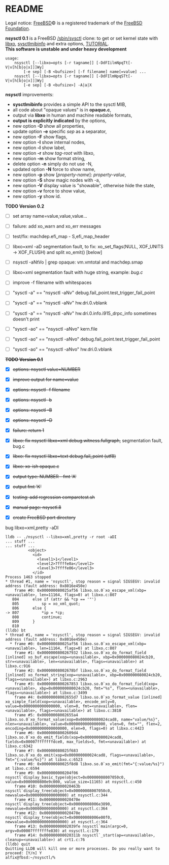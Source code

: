README
======

Legal notice: [FreeBSD](http://www.freebsd.org)&copy; is a registered trademark of the [FreeBSD Foundation](https://www.freebsdfoundation.org).  

**nsysctl 0.1** is a FreeBSD [/sbin/sysctl](https://man.freebsd.org/sysctl/8) 
clone: to get or set kernel state with [libxo](https://wiki.freebsd.org/LibXo), 
[sysctlmibinfo](https://wiki.freebsd.org/AlfonsoSiciliano/sysctlmibinfo) 
and extra options, [TUTORIAL](http://alfix.gitlab.io/bsd/2019/02/19/nsysctl-tutorial.html).  
**This software is unstable and under heavy development**  
```
usage:
	nsysctl [--libxo=opts [-r tagname]] [-DdFIilmNpqTt[-V|v[h[b|o|x]]]Wy]
		[-e sep] [-B <bufsize>] [-f filename] name[=value] ...
	nsysctl [--libxo=opts [-r tagname]] [-DdFIlmNpqSTt[-V|v[h[b|o|x]]]Wy]
		[-e sep] [-B <bufsize>] -A|a|X
```

**nsysctl** improvements: 

 * **sysctlmibinfo** provides a simple API to the sysctl MIB, 
 * all code about "opaque values" is in **opaque.c**, 
 * output via **libxo** in human and machine readable formats,
 * **output is explicitly indicated** by the options,
 * new option **-D** show all properties,
 * update option **-e** specific _sep_ as a separator,
 * new option **-F** show flags,
 * new option **-I** show internal nodes,
 * new option **-l** show label,
 * new option **-r** show _tag-root_ with libxo,
 * new option **-m** show format string,
 * delete option **-n** simply do not use -N,
 * updated option **-N** force to show name,
 * new option **-p** show [_property-name_]: _property-value_,
 * new option **-S** show magic nodes with -a,
 * new option **-V** display value is "showable", otherwise hide the state,
 * new option **-v** force to show value,
 * new option **-y** show id.


**TODO Version 0.2**

 * [ ] set array name=value,value,value...
 * [ ] failure: add xo\_warn and xo\_err messages
 * [ ] test/fix: machdep.efi\_map - S,efi\_map\_header
 * [ ] libxo=xml -aD segmentation fault, to fix: xo\_set\_flags(NULL, XOF\_UNITS -> XOF\_FLUSH) and split xo\_emit() [below]
 * [ ] nsysctl -aNtVo | grep opaque: vm.vmtotal and machdep.smap
 * [ ] libxo=xml segmentation fault with huge string, example: _bug.c_
 * [ ] improve -f filename with whitespaces
 * [ ] "sysctl -a" == "nsysctl -aNv" debug.fail\_point.test\_trigger\_fail\_point 
 * [ ] "sysctl -a" == "nsysctl -aNv" hw.dri.0.vblank
 * [ ] "sysctl -a" == "nsysctl -aNv" hw.dri.0.info.i915\_drpc\_info sometimes doesn't print
 * [ ] "sysctl -ao" == "nsysctl -aNvo" kern.file
 * [ ] "sysctl -ao" == "nsysctl -aNvo" debug.fail\_point.test\_trigger\_fail\_point
 * [ ] "sysctl -ao" == "nsysctl -aNvo" hw.dri.0.vblank


~~**TODO Version 0.1**~~

 * [X] ~~options: nsysctl value=NUMBER~~
 * [X] ~~improve output for name=value~~
 * [X] ~~options: nsysctl -f filename~~
 * [X] ~~options: nsysctl -b~~
 * [X] ~~options: nsysctl -B~~
 * [X] ~~options: nsysctl -D~~
 * [X] ~~failure: return 1~~
 * [X] ~~libxo: fix nsysctl libxo=xml debug.witness.fullgraph,~~ segmentation fault, bug.c
 * [X] ~~libxo: fix nsysctl libxo=text debug.fail\_point  (utf8)~~
 * [X] ~~libxo: xo-ish opaque.c~~
 * [X] ~~output type: NUMBER - fmt 'A'~~
 * [X] ~~output fmt 'K'~~
 * [X] ~~testing: add regression comparetest.sh~~
 * [X] ~~manual page: nsysctl.8~~
 * [X] ~~create FreeBSD port directory~~


bug libxo=xml,pretty -aDI
```
lldb -- ./nsysctl --libxo=xml,pretty -r root -aDI
... stuff ...
... stuff ...
          <object>
            <id>
              <level1>1</level1>
              <level2>7ffffe0a</level2>
              <level3>7ffffe06</level3>
            </id>
Process 1463 stopped
* thread #1, name = 'nsysctl', stop reason = signal SIGSEGV: invalid address (fault address: 0x8016e450e)
    frame #0: 0x000000080025af56 libxo.so.0`xo_escape_xml(xbp=<unavailable>, len=11164, flags=0) at libxo.c:807
   804 		else if (attr && *cp == '"')
   805 		    sp = xo_xml_quot;
   806 		else {
-> 807 		    *ip = *cp;
   808 		    continue;
   809 		}
   810 	
(lldb) bt
* thread #1, name = 'nsysctl', stop reason = signal SIGSEGV: invalid address (fault address: 0x8016e450e)
  * frame #0: 0x000000080025af56 libxo.so.0`xo_escape_xml(xbp=<unavailable>, len=11164, flags=0) at libxo.c:807
    frame #1: 0x0000000800267932 libxo.so.0`xo_do_format_field [inlined] xo_buf_escape(xop=<unavailable>, xbp=0x000000080024cb20, str=<unavailable>, len=<unavailable>, flags=<unavailable>) at libxo.c:916
    frame #2: 0x00000008002678bf libxo.so.0`xo_do_format_field [inlined] xo_format_string(xop=<unavailable>, xbp=0x000000080024cb20, flags=<unavailable>) at libxo.c:2963
    frame #3: 0x0000000800267853 libxo.so.0`xo_do_format_field(xop=<unavailable>, xbp=0x000000080024cb20, fmt="%s", flen=<unavailable>, flags=<unavailable>) at libxo.c:3499
    frame #4: 0x00000008002655d7 libxo.so.0`xo_format_value [inlined] xo_simple_field(xop=<unavailable>, encode_only=0, value=0x0000000000000000, vlen=0, fmt=<unavailable>, flen=<unavailable>, flags=<unavailable>) at libxo.c:3810
    frame #5: 0x00000008002655a4 libxo.so.0`xo_format_value(xop=0x000000080024cad8, name="value/%s}", nlen=<unavailable>, value=0x0000000000000000, vlen=0, fmt="", flen=2, encoding=0x0000000000000000, elen=0, flags=0) at libxo.c:4423
    frame #6: 0x00000008002609d4 libxo.so.0`xo_do_emit_fields(xop=0x000000080024cad8, fields=0x00007fffffffdce0, max_fields=5, fmt=<unavailable>) at libxo.c:6342
    frame #7: 0x000000080025f683 libxo.so.0`xo_do_emit(xop=0x000000080024cad8, flags=<unavailable>, fmt="{:value/%s}") at libxo.c:6523
    frame #8: 0x000000080025f8d8 libxo.so.0`xo_emit(fmt="{:value/%s}") at libxo.c:6594
    frame #9: 0x0000000000204f06 nsysctl`display_basic_type(object=0x00000008007050c0, value=0x0000000800e9c000, value_size=11165) at nsysctl.c:450
    frame #10: 0x000000000020463b nsysctl`display_tree(object=0x00000008007050c0, newvalue=0x0000000000000000) at nsysctl.c:344
    frame #11: 0x000000000020470e nsysctl`display_tree(object=0x00000008006e3890, newvalue=0x0000000000000000) at nsysctl.c:364
    frame #12: 0x000000000020470e nsysctl`display_tree(object=0x00000008006e00f0, newvalue=0x0000000000000000) at nsysctl.c:364
    frame #13: 0x00000000002039fe nsysctl`main(argc=0, argv=0x00007fffffffe830) at nsysctl.c:179
    frame #14: 0x000000000020311b nsysctl`_start(ap=<unavailable>, cleanup=<unavailable>) at crt1.c:76
(lldb) quit
Quitting LLDB will kill one or more processes. Do you really want to proceed: [Y/n] Y
alfix@fbsd:~/nsysctl/% 
```
